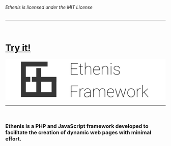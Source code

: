 ###### Ethenis is licensed under the MIT License
<hr>
<br>

# [Try it!](https://ethenis.drasite.com)  

![Logo](https://github.com/daniruiz/Ethenis-Framework/blob/master/logo.png?raw=true)
<hr>
<br>

### Ethenis is a PHP and JavaScript framework developed to facilitate the creation of dynamic web pages with minimal effort.
<br>
